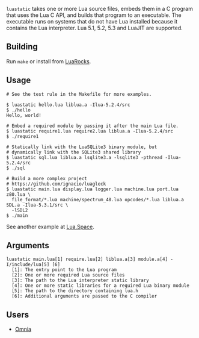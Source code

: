`luastatic` takes one or more Lua source files, embeds them in a C program that uses the 
Lua C API, and builds that program to an executable. The executable runs on systems that 
do not have Lua installed because it contains the Lua interpreter. Lua 5.1, 5.2, 5.3 and 
LuaJIT are supported.

## Building
Run `make` or install from [LuaRocks](http://luarocks.org/modules/ers35/luastatic).

## Usage
```
# See the test rule in the Makefile for more examples.

$ luastatic hello.lua liblua.a -Ilua-5.2.4/src
$ ./hello
Hello, world!

# Embed a required module by passing it after the main Lua file.
$ luastatic require1.lua require2.lua liblua.a -Ilua-5.2.4/src
$ ./require1

# Statically link with the LuaSQLite3 binary module, but 
# dynamically link with the SQLite3 shared library
$ luastatic sql.lua liblua.a lsqlite3.a -lsqlite3 -pthread -Ilua-5.2.4/src
$ ./sql

# Build a more complex project
# https://github.com/ignacio/luagleck
$ luastatic main.lua display.lua logger.lua machine.lua port.lua z80.lua \
  file_format/*.lua machine/spectrum_48.lua opcodes/*.lua liblua.a SDL.a -Ilua-5.3.1/src \
  -lSDL2
$ ./main
```

See another example at [Lua.Space](http://lua.space/tools/build-a-standalone-executable).

## Arguments
```
luastatic main.lua[1] require.lua[2] liblua.a[3] module.a[4] -I/include/lua[5] [6]
  [1]: The entry point to the Lua program
  [2]: One or more required Lua source files
  [3]: The path to the Lua interpreter static library
  [4]: One or more static libraries for a required Lua binary module
  [5]: The path to the directory containing lua.h
  [6]: Additional arguments are passed to the C compiler
```

## Users
- [Omnia](https://github.com/tongson/omnia)
